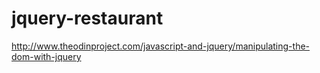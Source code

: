 # jquery-restaurant
http://www.theodinproject.com/javascript-and-jquery/manipulating-the-dom-with-jquery
